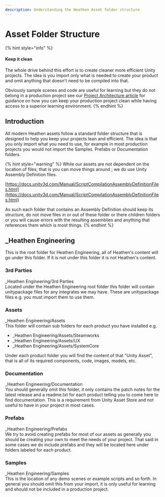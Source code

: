 ```yaml
---
description: Understanding the Heathen Asset folder structure
---
```


# Asset Folder Structure

{% hint style="info" %}
#### Keep it clean

The whole drive behind this effort is to create cleaner more efficient Unity projects. The idea is you import only what is needed to create your product and omit anything that doesn't need to be compiled into that.

Obviously sample scenes and code are useful for learning but they do not belong in a production project see our [Project Architecture article](../../company/concepts/fundamentals/project-architecture.md) for guidance on how you can keep your production project clean while having access to a superior learning environment.
{% endhint %}

## Introduction

All modern Heathen assets follow a standard folder structure that is designed to help you keep your projects lean and efficient. The idea is that you only import what you need to use, for example in most production projects you would not import the Samples. Prefabs or Documentation folders.

{% hint style="warning" %}
While our assets are not dependent on the location of files; that is you can move things around ; we do use Unity Assembly Definition files.

[https://docs.unity3d.com/Manual/ScriptCompilationAssemblyDefinitionFiles.html](https://docs.unity3d.com/Manual/ScriptCompilationAssemblyDefinitionFiles.html)

As such each folder that contains an Assembly Definition should keep its structure, do not move files in or out of these folder or there children folders or you will cause errors with the resulting assemblies and anything that references them which is most things.
{% endhint %}

## \_Heathen Engineering

This is the root folder for Heathen Engineering, all of Heathen's content will go under this folder. If it is not under this folder it is not Heathen's content.

### 3rd Parties

\_Heathen Engineering/3rd Parties\
Located under the Heathen Engineering root folder this folder will contain unitypackage files for any integrates we may have. These are unitypackage files e.g. you must import them to use them.

### Assets

\_Heathen Engineering/Assets\
This folder will contain sub folders for each product you have installed e.g.&#x20;

* \_Heathen Engineering/Assets/Steamworks
* \_Heathen Engineering/Assets/UX
* \_Heathen Engineering/Assets/SystemCore

Under each product folder you will find the content of that "Unity Asset", that is all of its required components, code, images, models, etc.

### Documentation

\_Heathen Engineering/Documentation\
You should generally omit this folder, it only contains the patch notes for the latest release and a readme.txt for each product telling you to come here to find documentation. This is a requirement from Unity Asset Store and not useful to have in your project in most cases.

### Prefabs

\_Heathen Engineering/Prefabs\
We try to avoid creating prefabs for most of our assets as generally you should be creating your own to meet the needs of your project. That said in some cases we do include prefabs and they will be located here under folders labeled for each product.

### Samples

\_Heathen Engineering/Samples\
This is the location of any demo scenes or example scripts and so forth. In general you should omit this from your import, it is only useful for learning and should not be included in a production project.

